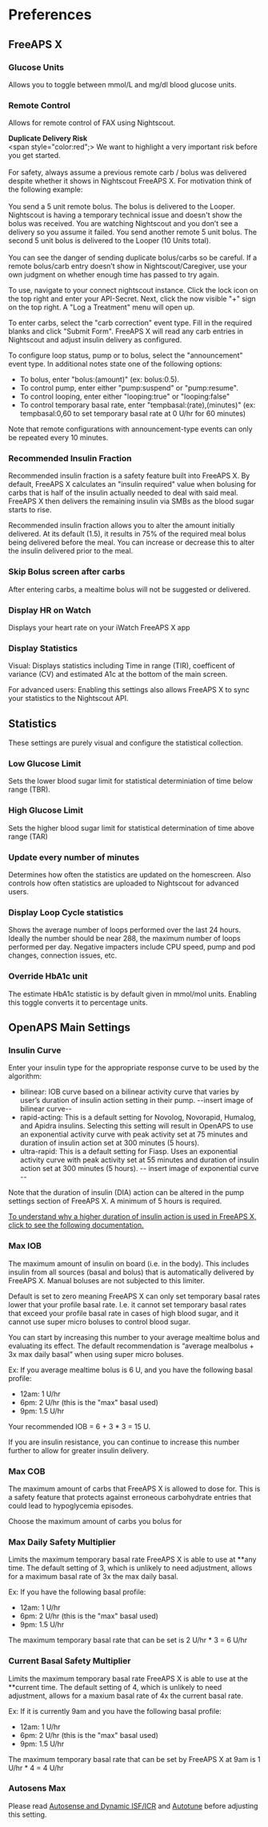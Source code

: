 # Preferences

## FreeAPS X

### Glucose Units
Allows you to toggle between mmol/L and mg/dl blood glucose units.

### Remote Control
Allows for remote control of FAX using Nightscout.

**Duplicate Delivery Risk**
<br><span style="color:red";>
We want to highlight a very important risk before you get started.
<br><br>
For safety, always assume a previous remote carb / bolus was delivered despite whether it shows in Nightscout FreeAPS X. For motivation think of the following example:
<br><br>
You send a 5 unit remote bolus.
The bolus is delivered to the Looper.
Nightscout is having a temporary technical issue and doesn't show the bolus was received.
You are watching Nightscout and you don’t see a delivery so you assume it failed.
You send another remote 5 unit bolus.
The second 5 unit bolus is delivered to the Looper (10 Units total).
<br><br>
You can see the danger of sending duplicate bolus/carbs so be careful. If a remote bolus/carb entry doesn’t show in Nightscout/Caregiver, use your own judgment on whether enough time has passed to try again.
</span>

To use, navigate to your connect nightscout instance. Click the lock icon on the top right and enter your API-Secret. Next, click the now visible "+" sign on the top right. A "Log a Treatment" menu will open up. 

To enter carbs, select the "carb correction" event type. Fill in the required blanks and click "Submit Form". FreeAPS X will read any carb entries in Nightscout and adjust insulin delivery as configured.

To configure loop status, pump or to bolus, select the "announcement" event type. In additional notes state one of the following options:

* To bolus, enter "bolus:(amount)" (ex: bolus:0.5).
* To control pump, enter either "pump:suspend" or "pump:resume". 
* To control looping, enter either "looping:true" or "looping:false"
* To control temporary basal rate, enter "tempbasal:(rate),(minutes)" (ex: tempbasal:0,60 to set temporary basal rate at 0 U/hr for 60 minutes)

Note that remote configurations with announcement-type events can only be repeated every 10 minutes.

### Recommended Insulin Fraction
Recommended insulin fraction is a safety feature built into FreeAPS X. By default, FreeAPS X calculates an "insulin required" value when bolusing for carbs that is half of the insulin actually needed to deal with said meal. FreeAPS X then delivers the remaining insulin via SMBs as the blood sugar starts to rise.

Recommended insulin fraction allows you to alter the amount initially delivered. At its default (1.5), it results in 75% of the required meal bolus being delivered before the meal. You can increase or decrease this to alter the insulin delivered prior to the meal.

### Skip Bolus screen after carbs
After entering carbs, a mealtime bolus will not be suggested or delivered.

### Display HR on Watch
Displays your heart rate on your iWatch FreeAPS X app

### Display Statistics
Visual: Displays statistics including Time in range (TIR), coefficent of variance (CV) and estimated A1c at the bottom of the main screen. 

For advanced users: Enabling this settings also allows FreeAPS X to sync your statistics to the Nightscout API.

## Statistics
These settings are purely visual and configure the statistical collection.

### Low Glucose Limit
Sets the lower blood sugar limit for statistical determiniation of time below range (TBR).

### High Glucose Limit
Sets the higher blood sugar limit for statistical determination of time above range (TAR)

### Update every number of minutes
Determines how often the statistics are updated on the homescreen. Also controls how often statistics are uploaded to Nightscout for advanced users.

### Display Loop Cycle statistics
Shows the average number of loops performed over the last 24 hours. Ideally the number should be near 288, the maximum number of loops performed per day. Negative impacters include CPU speed, pump and pod changes, connection issues, etc.

### Override HbA1c unit
The estimate HbA1c statistic is by default given in mmol/mol units. Enabling this toggle converts it to percentage units.

## OpenAPS Main Settings
### Insulin Curve
Enter your insulin type for the appropriate response curve to be used by the algorithm:

- bilinear: IOB curve based on a bilinear activity curve that varies by user’s duration of insulin action setting in their pump.
--insert image of bilinear curve--
- rapid-acting: This is a default setting for Novolog, Novorapid, Humalog, and Apidra insulins. Selecting this setting will result in OpenAPS to use an exponential activity curve with peak activity set at 75 minutes and duration of insulin action set at 300 minutes (5 hours).
- ultra-rapid: This is a default setting for Fiasp. Uses an exponential activity curve with peak activity set at 55 minutes and duration of insulin action set at 300 minutes (5 hours).
-- insert image of exponential curve --

Note that the duration of insulin (DIA) action can be altered in the pump settings section of FreeAPS X. A minimum of 5 hours is required.

<a href="https://www.diabettech.com/insulin/why-we-are-regularly-wrong-in-the-duration-of-insulin-action-dia-times-we-use-and-why-it-matters/">To understand why a higher duration of insulin action is used in FreeAPS X, click to see the following documentation.</a>

### Max IOB
The maximum amount of insulin on board (i.e. in the body). This includes insulin from all sources (basal and bolus) that is automatically delivered by FreeAPS X. Manual boluses are not subjected to this limiter. 

Default is set to zero meaning FreeAPS X can only set temporary basal rates lower that your profile basal rate. I.e. it cannot set temporary basal rates that exceed your profile basal rate in cases of high blood sugar, and it cannot use super micro boluses to control blood sugar.  

You can start by increasing this number to your average mealtime bolus and evaluating its effect. The default recommendation is “average mealbolus + 3x max daily basal” when using super micro boluses.

Ex: If you average mealtime bolus is 6 U, and you have the following basal profile:

- 12am: 1 U/hr
- 6pm: 2 U/hr (this is the "max" basal used) 
- 9pm: 1.5 U/hr 

Your recommended IOB = 6 + 3 * 3 = 15 U. 

If you are insulin resistance, you can continue to increase this number further to allow for greater insulin delivery.

### Max COB
The maximum amount of carbs that FreeAPS X is allowed to dose for. This is a safety feature that protects against erroneous carbohydrate entries that could lead to hypoglycemia episodes.

Choose the maximum amount of carbs you bolus for

### Max Daily Safety Multiplier
Limits the maximum temporary basal rate FreeAPS X is able to use at **any time. The default setting of 3, which is unlikely to need adjustment, allows for a maximum basal rate of 3x the max daily basal.

Ex: If you have the following basal profile:

- 12am: 1 U/hr
- 6pm: 2 U/hr (this is the "max" basal used) 
- 9pm: 1.5 U/hr 

The maximum temporary basal rate that can be set is 2 U/hr * 3 = 6 U/hr

### Current Basal Safety Multiplier 
Limits the maximum temporary basal rate FreeAPS X is able to use at the **current time. The default setting of 4, which is unlikely to need adjustment, allows for a maxium basal rate of 4x the current basal rate. 

Ex: If it is currently 9am and you have the following basal profile:

- 12am: 1 U/hr
- 6pm: 2 U/hr (this is the "max" basal used) 
- 9pm: 1.5 U/hr 

The maximum temporary basal rate that can be set by FreeAPS X at 9am is 1 U/hr * 4 = 4 U/hr

### Autosens Max
Please read <a href="/autosens-dynamic">Autosense and Dynamic ISF/ICR</a> and <a href="/autotune">Autotune</a> before adjusting this setting.

